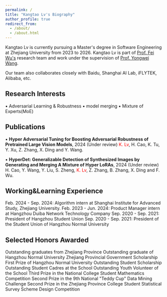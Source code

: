 ```yaml
---
permalink: /
title: "Kangtao Lv's Biography"
author_profile: true
redirect_from: 
  - /about/
  - /about.html
---
```


Kangtao Lv is currently pursuing a Master's degree in Software Engineering at Zhejiang University from 2023 to 2026. Kangtao Lv is part of [ Prof. Fei Wu's](https://person.zju.edu.cn/wufei/) research team and work under the supervision of  [ Prof. Yongwei Wang](https://enkiwang.github.io/). 

Our team also collaborates closely with Baidu, Shanghai AI Lab, iFLYTEK, Alibaba, etc.


Research Interests
------
▪ Adversarial Learning & Robustness
▪ model merging
▪ Mixture of Experts(MoE)

Publications
------
▪ **Hyper Adversarial Tuning for Boosting Adversarial Robustness of Pretrained Large Vision Models**, 2024 (Under review)
<span style="color:red">K. Lv</span>, H. Cao, K. Tu, Y. Xu, Z. Zhang, X. Ding and Y. Wang.

▪ **HyperDet: Generalizable Detection of Synthesized Images by Generating and Merging A Mixture of Hyper LoRAs**, 2024 (Under review)
H. Cao, Y. Wang, Y. Liu, S. Zheng, <span style="color:red">K. Lv</span>, Z. Zhang, B. Zhang, X. Ding and F. Wu.


Working&Learning Experience
------
Feb. 2024 - Sep. 2024: Algorithm intern at Shanghai Institute for Advanced Study, Zhejiang University.
Feb. 2023 - Jun. 2024: Product Manager intern at Hangzhou Duiba Network Technology Company
Sep. 2020 - Sep. 2021: President of Hangzhou Student Union
Sep. 2020 - Sep. 2021: President of the Student Union of Hangzhou Normal University


Selected Honors Awarded
------
Outstanding graduates from Zhejiang Province
Outstanding graduate of Hangzhou Normal University
Zhejiang Provincial Government Scholarship
First Prize of Hangzhou Normal University Outstanding Student Scholarship
Outstanding Student Cadres at the School
Outstanding Youth Volunteer of the School
Third Prize in the National College Student Mathematics Competition
Second Prize in the 9th National "Teddy Cup" Data Mining Challenge
Second Prize in the Zhejiang Province College Student Statistical Survey Scheme Design Competition



